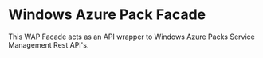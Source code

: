 # Windows Azure Pack Facade

This WAP Facade acts as an API wrapper to Windows Azure Packs Service Management Rest API's.